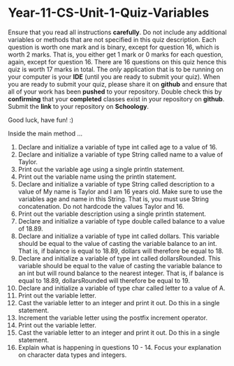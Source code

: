 # Year-11-CS-Unit-1-Quiz-Variables

Ensure that you read all instructions <b>carefully</b>. Do not include any additional variables or methods that are not specified in this quiz description. Each question is worth one mark and is binary, except for question 16, which is worth 2 marks. That is, you either get 1 mark or 0 marks for each question, again, except for question 16. There are 16 questions on this quiz hence this quiz is worth 17 marks in total. The <i>only</i> application that is to be running on your computer is your <b>IDE</b> (until you are ready to submit your quiz). When you are ready to submit your quiz, please share it on <b>github</b> and ensure that all of your work has been <b>pushed</b> to your repository. Double check this by <b>confirming</b> that your <b>completed</b> classes exist in your repository on <b>github</b>. Submit the <b>link</b> to your repository on <b>Schoology</b>. 

Good luck, have fun! :)

Inside the main method …
1. Declare and initialize a variable of type int called age to a value of 16.
2. Declare and initialize a variable of type String called name to a value of Taylor.
3. Print out the variable age using a single println statement. 
4. Print out the variable name using the println statement.
5. Declare and initialize a variable of type String called description to a value of My name is Taylor and I am 16 years old. Make sure to use the variables age and name in this String. That is, you must use String concatenation. Do not hardcode the values Taylor and 16.
6. Print out the variable description using a single println statement. 
7. Declare and initialize a variable of type double called balance to a value of 18.89.
8. Declare and initialize a variable of type int called dollars. This variable should be equal to the value of casting the variable balance to an int. That is, if balance is equal to 18.89, dollars will therefore be equal to 18.
9. Declare and initialize a variable of type int called dollarsRounded. This variable should be equal to the value of casting the variable balance to an int but will round balance to the nearest integer. That is, if balance is equal to 18.89, dollarsRounded will therefore be equal to 19.
10. Declare and initialize a variable of type char called letter to a value of A.
11. Print out the variable letter.
12. Cast the variable letter to an integer and print it out. Do this in a single statement.
13. Increment the variable letter using the postfix increment operator.
14. Print out the variable letter.
15. Cast the variable letter to an integer and print it out. Do this in a single statement.
16. Explain what is happening in questions 10 - 14. Focus your explanation on character data types and integers. 
